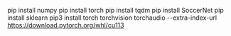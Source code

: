 pip install numpy
pip install torch
pip install tqdm
pip install SoccerNet
pip install sklearn
pip3 install torch torchvision torchaudio --extra-index-url https://download.pytorch.org/whl/cu113
